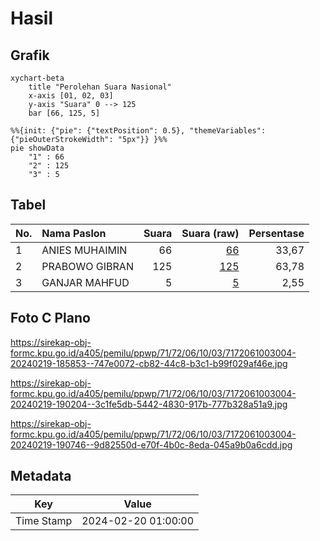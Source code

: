# Hasil

## Grafik

```mermaid
xychart-beta
    title "Perolehan Suara Nasional"
    x-axis [01, 02, 03]
    y-axis "Suara" 0 --> 125
    bar [66, 125, 5]
```

```mermaid
%%{init: {"pie": {"textPosition": 0.5}, "themeVariables": {"pieOuterStrokeWidth": "5px"}} }%%
pie showData
    "1" : 66
    "2" : 125
    "3" : 5
```

## Tabel

| No. | Nama Paslon    | Suara | Suara (raw) | Persentase |
|:--- |:-------------- | -----:| -----------:| ----------:|
| 1   | ANIES MUHAIMIN | 66    | [66][p-1]   | 33,67      |
| 2   | PRABOWO GIBRAN | 125   | [125][p-2]  | 63,78      |
| 3   | GANJAR MAHFUD  | 5     | [5][p-3]    | 2,55       |


[p-1]: https://github.com/gigit-pemilu/pemilu-2024/blob/main/pilpres/hitung-suara/sub/71-sulawesi-utara/sub/72-kota-bitung/sub/06-girian/sub/1003-girian-bawah/sub/004-tps/sub/paslon-1.txt
[p-2]: https://github.com/gigit-pemilu/pemilu-2024/blob/main/pilpres/hitung-suara/sub/71-sulawesi-utara/sub/72-kota-bitung/sub/06-girian/sub/1003-girian-bawah/sub/004-tps/sub/paslon-2.txt
[p-3]: https://github.com/gigit-pemilu/pemilu-2024/blob/main/pilpres/hitung-suara/sub/71-sulawesi-utara/sub/72-kota-bitung/sub/06-girian/sub/1003-girian-bawah/sub/004-tps/sub/paslon-3.txt

## Foto C Plano

https://sirekap-obj-formc.kpu.go.id/a405/pemilu/ppwp/71/72/06/10/03/7172061003004-20240219-185853--747e0072-cb82-44c8-b3c1-b99f029af46e.jpg

https://sirekap-obj-formc.kpu.go.id/a405/pemilu/ppwp/71/72/06/10/03/7172061003004-20240219-190204--3c1fe5db-5442-4830-917b-777b328a51a9.jpg

https://sirekap-obj-formc.kpu.go.id/a405/pemilu/ppwp/71/72/06/10/03/7172061003004-20240219-190746--9d82550d-e70f-4b0c-8eda-045a9b0a6cdd.jpg


## Metadata

| Key        | Value               |
| ---------- | ------------------- |
| Time Stamp | 2024-02-20 01:00:00 |



